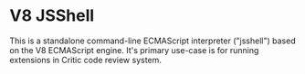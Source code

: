 V8 JSShell
==========

This is a standalone command-line ECMAScript interpreter ("jsshell")
based on the V8 ECMAScript engine.  It's primary use-case is for
running extensions in Critic code review system.
